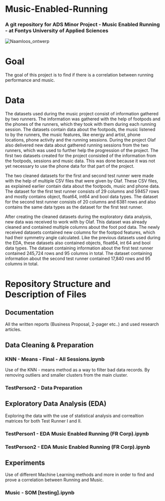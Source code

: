 # Music-Enabled-Running
### A git repository for ADS Minor Project - Music Enabled Running - at Fontys University of Applied Sciences 
![Naamloos_ontwerp](https://user-images.githubusercontent.com/56435256/149590624-5f5041dd-30ee-4a3c-ab78-4a4f17dc9d84.png)
# Goal
The goal of this project is to find if there is a correlation between running performance and music. 

# Data
The datasets used during the music project consist of information gathered by two runners. The information was gathered with the help of footpods and the phones of the runners, which they took with them during each running session. The datasets contain data about the footpods, the music listened to by the runners, the music features, like energy and artist, phone locations, phone activity and the running sessions. During the project Olaf also delivered new data about gathered running sessions from the two runners, which was used to further help the progression of  the project. The first two datasets created for the project consisted of the information from the footpods, sessions and music data. This was done because it was not yet necessary to use the phone data for that part of the project.

The two cleaned datasets for the first and second test runner were made with the help of multiple CSV files that were given by Olaf. These CSV files, as explained earlier contain data about the footpods, music and phone data. The dataset for the first test runner consists of 29 columns and 59457 rows and mostly contains object, float64, int64 and bool data types. The dataset for the second test runner consists of 20 columns and 6381 rows and also contains the same data types as the dataset for the first test runner.

After creating the cleaned datasets during the exploratory data analysis, new data was received to work with by Olaf. This dataset was already cleaned and contained multiple columns about the foot pod data. The newly received datasets contained new columns for the footpod features, which had their symmetry angle calculated. Like the previous datasets used during the EDA, these datasets also contained  objects, float64, int 64 and bool data types. The dataset containing information about the first test runner contained 245,724 rows and 95 columns in total. The dataset containing information about the second test runner contained 17,840 rows and 95 columns in total.
# Repository Structure and Description of Files 
## Documentation
All the written reports (Business Proposal, 2-pager etc..) and used research articles.
## Data Cleaning & Preparation 
### KNN - Means - Final - All Sessions.ipynb 
Use of the KNN - means method as a way to filter bad data records. By removing outliers and smaller clusters from the main cluster. 
### TestPerson2 - Data Preparation
## Exploratory Data Analysis (EDA)
Exploring the data with the use of statistical analysis and correaltion matrices for both Test Runner I and II.
### TestPerson1 - EDA Music Enabled Running (FR Corp).ipynb
### TestPerson2 - EDA Music Enabled Running (FR Corp).ipynb
## Experiments 
Use of different Machine Learning methods and more in order to find and prove a correlation between Running and Music.
### Music - SOM [testing].ipynb 

